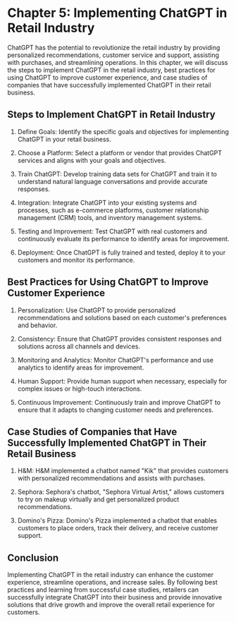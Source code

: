 Chapter 5: Implementing ChatGPT in Retail Industry
==================================================

ChatGPT has the potential to revolutionize the retail industry by providing personalized recommendations, customer service and support, assisting with purchases, and streamlining operations. In this chapter, we will discuss the steps to implement ChatGPT in the retail industry, best practices for using ChatGPT to improve customer experience, and case studies of companies that have successfully implemented ChatGPT in their retail business.

Steps to Implement ChatGPT in Retail Industry
---------------------------------------------

1. Define Goals: Identify the specific goals and objectives for implementing ChatGPT in your retail business.

2. Choose a Platform: Select a platform or vendor that provides ChatGPT services and aligns with your goals and objectives.

3. Train ChatGPT: Develop training data sets for ChatGPT and train it to understand natural language conversations and provide accurate responses.

4. Integration: Integrate ChatGPT into your existing systems and processes, such as e-commerce platforms, customer relationship management (CRM) tools, and inventory management systems.

5. Testing and Improvement: Test ChatGPT with real customers and continuously evaluate its performance to identify areas for improvement.

6. Deployment: Once ChatGPT is fully trained and tested, deploy it to your customers and monitor its performance.

Best Practices for Using ChatGPT to Improve Customer Experience
---------------------------------------------------------------

1. Personalization: Use ChatGPT to provide personalized recommendations and solutions based on each customer's preferences and behavior.

2. Consistency: Ensure that ChatGPT provides consistent responses and solutions across all channels and devices.

3. Monitoring and Analytics: Monitor ChatGPT's performance and use analytics to identify areas for improvement.

4. Human Support: Provide human support when necessary, especially for complex issues or high-touch interactions.

5. Continuous Improvement: Continuously train and improve ChatGPT to ensure that it adapts to changing customer needs and preferences.

Case Studies of Companies that Have Successfully Implemented ChatGPT in Their Retail Business
---------------------------------------------------------------------------------------------

1. H\&M: H\&M implemented a chatbot named "Kik" that provides customers with personalized recommendations and assists with purchases.

2. Sephora: Sephora's chatbot, "Sephora Virtual Artist," allows customers to try on makeup virtually and get personalized product recommendations.

3. Domino's Pizza: Domino's Pizza implemented a chatbot that enables customers to place orders, track their delivery, and receive customer support.

Conclusion
----------

Implementing ChatGPT in the retail industry can enhance the customer experience, streamline operations, and increase sales. By following best practices and learning from successful case studies, retailers can successfully integrate ChatGPT into their business and provide innovative solutions that drive growth and improve the overall retail experience for customers.
